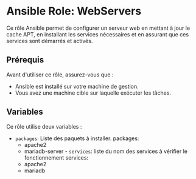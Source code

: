 # Ansible Role: WebServers

Ce rôle Ansible permet de configurer un serveur web en mettant à jour le cache APT, en installant les services nécessaires et en assurant que ces services sont démarrés et activés.

## Prérequis

Avant d'utiliser ce rôle, assurez-vous que :

- Ansible est installé sur votre machine de gestion.
- Vous avez une machine cible sur laquelle exécuter les tâches.

## Variables

Ce rôle utilise deux variables :

- `packages`: Liste des paquets à installer. 
  packages:
    - apache2
    - mariadb-server
- `services`: liste du nom des services à vérifier le fonctionnement
  services:
  - apache2
  - mariadb
